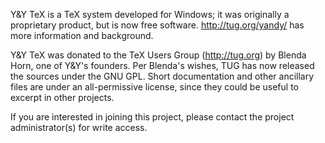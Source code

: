 Y&Y TeX is a TeX system developed for Windows; it was originally a proprietary product, but is now free software. http://tug.org/yandy/ has more information and background.

Y&Y TeX was donated to the TeX Users Group (http://tug.org) by Blenda Horn, one of Y&Y's founders. Per Blenda's wishes, TUG has now released the sources under the GNU GPL.  Short documentation and other ancillary files are under an all-permissive license, since they could be useful to excerpt in other projects.

If you are interested in joining this project, please contact the project administrator(s) for write access.
